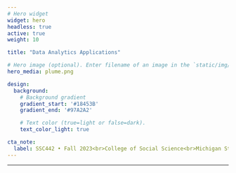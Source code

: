 ```yaml
---
# Hero widget
widget: hero
headless: true
active: true
weight: 10

title: "Data Analytics Applications"

# Hero image (optional). Enter filename of an image in the `static/img/` folder.
hero_media: plume.png

design:
  background:
    # Background gradient
    gradient_start: '#18453B'
    gradient_end: '#97A2A2'

    # Text color (true=light or false=dark).
    text_color_light: true

cta_note:
  label: SSC442 • Fall 2023<br>College of Social Science<br>Michigan State University
---
```


****

